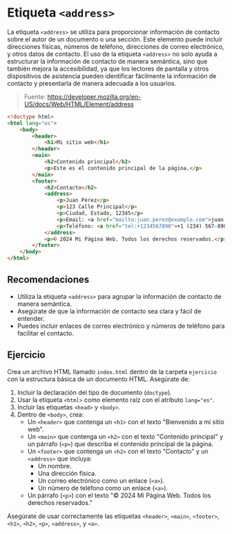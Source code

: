 # Etiqueta `<address>`

La etiqueta `<address>` se utiliza para proporcionar información de contacto sobre el autor de un documento o una sección. Este elemento puede incluir direcciones físicas, números de teléfono, direcciones de correo electrónico, y otros datos de contacto. El uso de la etiqueta `<address>` no solo ayuda a estructurar la información de contacto de manera semántica, sino que también mejora la accesibilidad, ya que los lectores de pantalla y otros dispositivos de asistencia pueden identificar fácilmente la información de contacto y presentarla de manera adecuada a los usuarios.

> Fuente: https://developer.mozilla.org/en-US/docs/Web/HTML/Element/address

```html
<!doctype html>
<html lang="es">
    <body>
        <header>
            <h1>Mi sitio web</h1>
        </header>
        <main>
            <h2>Contenido principal</h2>
            <p>Este es el contenido principal de la página.</p>
        </main>
        <footer>
            <h2>Contacto</h2>
            <address>
                <p>Juan Pérez</p>
                <p>123 Calle Principal</p>
                <p>Ciudad, Estado, 12345</p>
                <p>Email: <a href="mailto:juan.perez@example.com">juan.perez@example.com</a></p>
                <p>Teléfono: <a href="tel:+1234567890">+1 (234) 567-890</a></p>
            </address>
            <p>© 2024 Mi Página Web. Todos los derechos reservados.</p>
        </footer>
    </body>
</html>
```

## Recomendaciones

- Utiliza la etiqueta `<address>` para agrupar la información de contacto de manera semántica.
- Asegúrate de que la información de contacto sea clara y fácil de entender.
- Puedes incluir enlaces de correo electrónico y números de teléfono para facilitar el contacto.

## Ejercicio

Crea un archivo HTML llamado `index.html` dentro de la carpeta `ejercicio` con la estructura básica de un documento HTML. Asegúrate de:

1. Incluir la declaración del tipo de documento (`doctype`).
2. Usar la etiqueta `<html>` como elemento raíz con el atributo `lang="es"`.
3. Incluir las etiquetas `<head>` y `<body>`.
4. Dentro de `<body>`, crea:
   - Un `<header>` que contenga un `<h1>` con el texto "Bienvenido a mi sitio web".
   - Un `<main>` que contenga un `<h2>` con el texto "Contenido principal" y un párrafo (`<p>`) que describa el contenido principal de la página.
   - Un `<footer>` que contenga un `<h2>` con el texto "Contacto" y un `<address>` que incluya:
     - Un nombre.
     - Una dirección física.
     - Un correo electrónico como un enlace (`<a>`).
     - Un número de teléfono como un enlace (`<a>`).
   - Un párrafo (`<p>`) con el texto "© 2024 Mi Página Web. Todos los derechos reservados."

Asegúrate de usar correctamente las etiquetas `<header>`, `<main>`, `<footer>`, `<h1>`, `<h2>`, `<p>`, `<address>`, y `<a>`.